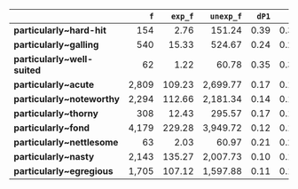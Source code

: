 |                              |   `f` |   `exp_f` |   `unexp_f` |   `dP1` |   `P1` |   `dP2` |   `P2` |   `LRC` |      `G2` |        `N` |    `f1` |   `f2` | `l1`         | `l2`        |
|:-----------------------------|------:|----------:|------------:|--------:|-------:|--------:|-------:|--------:|----------:|-----------:|--------:|-------:|:-------------|:------------|
| **particularly~hard-hit**    |   154 |      2.76 |      151.24 |    0.39 |   0.39 |    0.00 |   0.00 |    5.64 |  1,005.08 | 72,839,589 | 513,668 |    391 | particularly | hard-hit    |
| **particularly~galling**     |   540 |     15.33 |      524.67 |    0.24 |   0.25 |    0.00 |   0.00 |    5.12 |  2,937.15 | 72,839,589 | 513,668 |  2,174 | particularly | galling     |
| **particularly~well-suited** |    62 |      1.22 |       60.78 |    0.35 |   0.36 |    0.00 |   0.00 |    4.91 |    390.17 | 72,839,589 | 513,668 |    173 | particularly | well-suited |
| **particularly~acute**       | 2,809 |    109.23 |    2,699.77 |    0.17 |   0.18 |    0.01 |   0.01 |    4.79 | 13,361.56 | 72,839,589 | 513,668 | 15,489 | particularly | acute       |
| **particularly~noteworthy**  | 2,294 |    112.66 |    2,181.34 |    0.14 |   0.14 |    0.00 |   0.00 |    4.37 |  9,788.31 | 72,839,589 | 513,668 | 15,975 | particularly | noteworthy  |
| **particularly~thorny**      |   308 |     12.43 |      295.57 |    0.17 |   0.17 |    0.00 |   0.00 |    4.36 |  1,439.60 | 72,839,589 | 513,668 |  1,762 | particularly | thorny      |
| **particularly~fond**        | 4,179 |    229.28 |    3,949.72 |    0.12 |   0.13 |    0.01 |   0.01 |    4.24 | 16,897.66 | 72,839,589 | 513,668 | 32,513 | particularly | fond        |
| **particularly~nettlesome**  |    63 |      2.03 |       60.97 |    0.21 |   0.22 |    0.00 |   0.00 |    4.02 |    324.87 | 72,839,589 | 513,668 |    288 | particularly | nettlesome  |
| **particularly~nasty**       | 2,143 |    135.27 |    2,007.73 |    0.10 |   0.11 |    0.00 |   0.00 |    3.96 |  8,052.99 | 72,839,589 | 513,668 | 19,181 | particularly | nasty       |
| **particularly~egregious**   | 1,705 |    107.12 |    1,597.88 |    0.11 |   0.11 |    0.00 |   0.00 |    3.94 |  6,421.57 | 72,839,589 | 513,668 | 15,190 | particularly | egregious   |